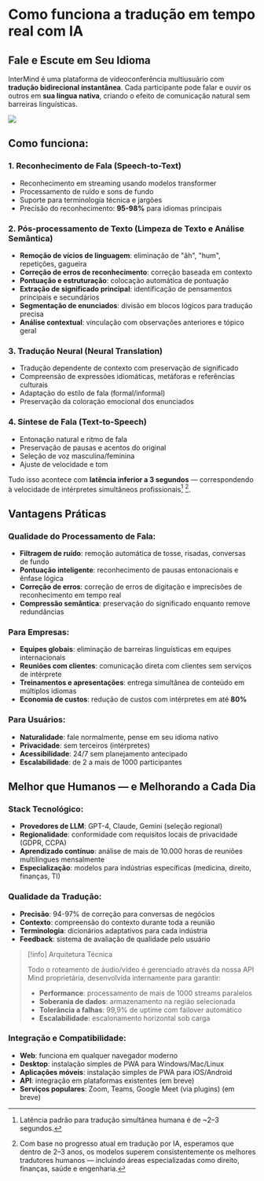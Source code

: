# Como funciona a tradução em tempo real com IA

## Fale e Escute em Seu Idioma

InterMind é uma plataforma de videoconferência multiusuário com **tradução bidirecional instantânea**. Cada participante pode falar e ouvir os outros em **sua língua nativa**, criando o efeito de comunicação natural sem barreiras linguísticas.

![](/interpretating.svg)

## Como funciona:

### 1. **Reconhecimento de Fala (Speech-to-Text)**

- Reconhecimento em streaming usando modelos transformer
- Processamento de ruído e sons de fundo
- Suporte para terminologia técnica e jargões
- Precisão do reconhecimento: **95-98%** para idiomas principais

### 2. **Pós-processamento de Texto (Limpeza de Texto e Análise Semântica)**

- **Remoção de vícios de linguagem**: eliminação de "ãh", "hum", repetições, gagueira
- **Correção de erros de reconhecimento**: correção baseada em contexto
- **Pontuação e estruturação**: colocação automática de pontuação
- **Extração de significado principal**: identificação de pensamentos principais e secundários
- **Segmentação de enunciados**: divisão em blocos lógicos para tradução precisa
- **Análise contextual**: vinculação com observações anteriores e tópico geral

### 3. **Tradução Neural (Neural Translation)**

- Tradução dependente de contexto com preservação de significado
- Compreensão de expressões idiomáticas, metáforas e referências culturais
- Adaptação do estilo de fala (formal/informal)
- Preservação da coloração emocional dos enunciados

### 4. **Síntese de Fala (Text-to-Speech)**

- Entonação natural e ritmo de fala
- Preservação de pausas e acentos do original
- Seleção de voz masculina/feminina
- Ajuste de velocidade e tom

Tudo isso acontece com **latência inferior a 3 segundos** — correspondendo à velocidade de intérpretes simultâneos profissionais[^1] [^2].

## Vantagens Práticas

### Qualidade do Processamento de Fala:

- **Filtragem de ruído**: remoção automática de tosse, risadas, conversas de fundo
- **Pontuação inteligente**: reconhecimento de pausas entonacionais e ênfase lógica
- **Correção de erros**: correção de erros de digitação e imprecisões de reconhecimento em tempo real
- **Compressão semântica**: preservação do significado enquanto remove redundâncias

### Para Empresas:

- **Equipes globais**: eliminação de barreiras linguísticas em equipes internacionais
- **Reuniões com clientes**: comunicação direta com clientes sem serviços de intérprete
- **Treinamentos e apresentações**: entrega simultânea de conteúdo em múltiplos idiomas
- **Economia de custos**: redução de custos com intérpretes em até **80%**

### Para Usuários:

- **Naturalidade**: fale normalmente, pense em seu idioma nativo
- **Privacidade**: sem terceiros (intérpretes)
- **Acessibilidade**: 24/7 sem planejamento antecipado
- **Escalabilidade**: de 2 a mais de 1000 participantes

## Melhor que Humanos — e Melhorando a Cada Dia

### Stack Tecnológico:

- **Provedores de LLM**: GPT-4, Claude, Gemini (seleção regional)
- **Regionalidade**: conformidade com requisitos locais de privacidade (GDPR, CCPA)
- **Aprendizado contínuo**: análise de mais de 10.000 horas de reuniões multilíngues mensalmente
- **Especialização**: modelos para indústrias específicas (medicina, direito, finanças, TI)

### Qualidade da Tradução:

- **Precisão**: 94-97% de correção para conversas de negócios
- **Contexto**: compreensão do contexto durante toda a reunião
- **Terminologia**: dicionários adaptativos para cada indústria
- **Feedback**: sistema de avaliação de qualidade pelo usuário

> [!info] Arquitetura Técnica
>
> Todo o roteamento de áudio/vídeo é gerenciado através da nossa API Mind proprietária, desenvolvida internamente para garantir:
>
> - **Performance**: processamento de mais de 1000 streams paralelos
> - **Soberania de dados**: armazenamento na região selecionada
> - **Tolerância a falhas**: 99,9% de uptime com failover automático
> - **Escalabilidade**: escalonamento horizontal sob carga

### Integração e Compatibilidade:

- **Web**: funciona em qualquer navegador moderno
- **Desktop**: instalação simples de PWA para Windows/Mac/Linux
- **Aplicações móveis**: instalação simples de PWA para iOS/Android
- **API**: integração em plataformas existentes (em breve)
- **Serviços populares**: Zoom, Teams, Google Meet (via plugins) (em breve)

[^1]: Latência padrão para tradução simultânea humana é de ~2–3 segundos.

[^2]: Com base no progresso atual em tradução por IA, esperamos que dentro de 2–3 anos, os modelos superem consistentemente os melhores tradutores humanos — incluindo áreas especializadas como direito, finanças, saúde e engenharia.